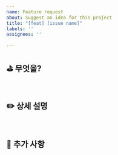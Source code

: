 ```yaml
---
name: Feature request
about: Suggest an idea for this project
title: "[feat] [issue name]"
labels: ''
assignees: ''

---
```


## ⛳️ 무엇을?

<br>

## ✏️ 상세 설명

<br>

## 🌱 추가 사항
